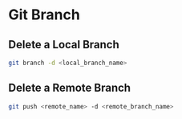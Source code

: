 # Git Branch

## Delete a Local Branch
``` bash
git branch -d <local_branch_name>
```

## Delete a Remote Branch
``` bash
git push <remote_name> -d <remote_branch_name>
```